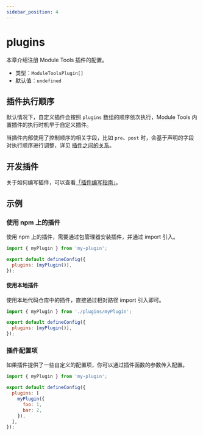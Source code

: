 ```yaml
---
sidebar_position: 4
---
```


# plugins

本章介绍注册 Module Tools 插件的配置。

- 类型：`ModuleToolsPlugin[]`
- 默认值：`undefined`

## 插件执行顺序

默认情况下，自定义插件会按照 `plugins` 数组的顺序依次执行，Module Tools 内置插件的执行时机早于自定义插件。

当插件内部使用了控制顺序的相关字段，比如 `pre`、`post` 时，会基于声明的字段对执行顺序进行调整，详见 [插件之间的关系](https://modernjs.dev/guides/topic-detail/framework-plugin/relationship)。

## 开发插件

关于如何编写插件，可以查看[「插件编写指南」](/plugins/guide/getting-started)。

## 示例

### 使用 npm 上的插件

使用 npm 上的插件，需要通过包管理器安装插件，并通过 import 引入。

```js modern.config.ts
import { myPlugin } from 'my-plugin';

export default defineConfig({
  plugins: [myPlugin()],
});
```

#### 使用本地插件

使用本地代码仓库中的插件，直接通过相对路径 import 引入即可。

```js modern.config.ts
import { myPlugin } from './plugins/myPlugin';

export default defineConfig({
  plugins: [myPlugin()],
});
```

### 插件配置项

如果插件提供了一些自定义的配置项，你可以通过插件函数的参数传入配置。

```js modern.config.ts
import { myPlugin } from 'my-plugin';

export default defineConfig({
  plugins: [
    myPlugin({
      foo: 1,
      bar: 2,
    }),
  ],
});
```
